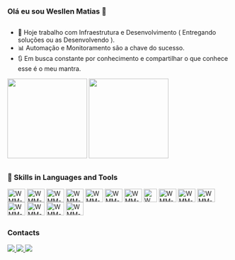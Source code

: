 ### Olá eu sou Wesllen Matias 👋
##

- 🔭 Hoje trabalho com Infraestrutura e Desenvolvimento ( Entregando soluções ou as Desenvolvendo ).
- :bar_chart: Automação e Monitoramento são a chave do sucesso.
- :arrows_clockwise: Em busca constante por conhecimento e compartilhar o que conhece esse é o meu mantra.


<div align="left">
  <a href="https://github.com/wesllenmatias">
  <img height="180em" src="https://github-readme-stats.vercel.app/api?username=wesllenmatias&show_icons=true&theme=chartreuse-dark&include_all_commits=true&count_private=true"/></a>
    
 <img height="180em" src="https://github-readme-stats.vercel.app/api/top-langs/?username=wesllenmatias&layout=compact&langs_count=7&theme=chartreuse-dark"/>
</div>

##

### 🚀 Skills in Languages and Tools


<div style="display: inline_block">
  <img align="center" alt="WMM-zabbix" height="30" width="40" src="https://symbols.getvecta.com/stencil_104/1_zabbix-icon.10de30d870.svg" />
  <img align="center" alt="WMM-py" height="30" width="40" src="https://cdn.jsdelivr.net/gh/devicons/devicon/icons/python/python-original.svg" />
  <img align="center" alt="WMM-bash" height="30" width="40" src="https://cdn.jsdelivr.net/gh/devicons/devicon/icons/bash/bash-original.svg" />
  <img align="center" alt="WMM-azure" height="30" width="40" src="https://cdn.jsdelivr.net/gh/devicons/devicon/icons/azure/azure-original.svg" />
  <img align="center" alt="WMM-aws" height="30" width="40" src="https://cdn.jsdelivr.net/gh/devicons/devicon/icons/amazonwebservices/amazonwebservices-original.svg" />
  <img align="center" alt="WMM-docker" height="30" width="40" src="https://cdn.jsdelivr.net/gh/devicons/devicon/icons/docker/docker-original.svg" />
  <img align="center" alt="WMM-vagrant" height="30" width="40" src="https://cdn.jsdelivr.net/gh/devicons/devicon/icons/vagrant/vagrant-original.svg" />
  <img align="center" alt="WMM-pfsense" height="30" width="30" src="https://wpcomputersolutions.com/wp-content/uploads/2018/07/pfsense-logo-e1534531558807.png" />
  <img align="center" alt="WMM-ubuntu" height="30" width="40" src="https://cdn.jsdelivr.net/gh/devicons/devicon/icons/ubuntu/ubuntu-plain.svg" />
  <img align="center" alt="WMM-debian" height="30" width="40" src="https://cdn.jsdelivr.net/gh/devicons/devicon/icons/debian/debian-original.svg" />
  <img align="center" alt="WMM-rasbian" height="30" width="40" src="https://cdn.jsdelivr.net/gh/devicons/devicon/icons/raspberrypi/raspberrypi-original.svg" />
  <img align="center" alt="WMM-bootstrap" height="30" width="40" src="https://cdn.jsdelivr.net/gh/devicons/devicon/icons/bootstrap/bootstrap-original.svg" />
  <img align="center" alt="WMM-django" height="30" width="40" src="https://cdn.jsdelivr.net/gh/devicons/devicon/icons/django/django-original.svg" />
  <img align="center" alt="WMM-ansible" height="30" width="40" src="https://www.vectorlogo.zone/logos/ansible/ansible-icon.svg" />
  <img align="center" alt="WMM-grafana" height="30" width="40" src="https://grafana.com/static/img/about/grafana_logo_swirl_fullcolor.jpg" />

</div>
 
##

### Contacts

<div>
  <a href="mailto:wesllen.devops@gmail.com">
    <img src="https://img.shields.io/badge/Gmail-D14836?style=for-the-badge&logo=gmail&logoColor=white"/>
  </a>
  <a href="https://www.linkedin.com/in/wesllen-matias-maia-2482a840/">
    <img src="https://img.shields.io/badge/LinkedIn-0077B5?style=for-the-badge&logo=linkedin&logoColor=white"/>
  </a>
  <a href="https://www.instagram.com/wesllenmatias/">
    <img src="https://img.shields.io/badge/Instagram-E4405F?style=for-the-badge&logo=instagram&logoColor=white"/>
  </a>
  
</div>
<!--
**WesllenMatias/WesllenMatias** is a ✨ _special_ ✨ repository because its `README.md` (this file) appears on your GitHub profile.

Here are some ideas to get you started:

- 🔭 I’m currently working on ...https://img.shields.io/badge/LinkedIn-0077B5?style=for-the-badge&logo=linkedin&logoColor=white
- 🌱 I’m currently learning ...
- 👯 I’m looking to collaborate on ...
- 🤔 I’m looking for help with ...
- 💬 Ask me about ...
- 📫 How to reach me: ...
- 😄 Pronouns: ...
- ⚡ Fun fact: ...
-->
